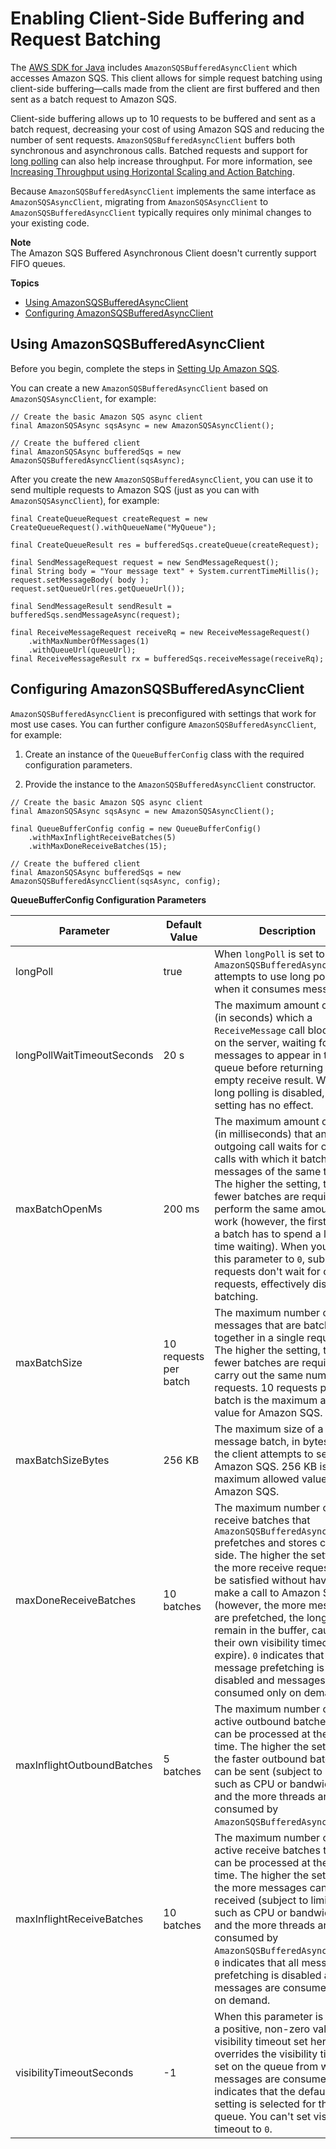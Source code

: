 # Enabling Client\-Side Buffering and Request Batching<a name="sqs-client-side-buffering-request-batching"></a>

The [AWS SDK for Java](https://aws.amazon.com/sdkforjava/) includes `AmazonSQSBufferedAsyncClient` which accesses Amazon SQS\. This client allows for simple request batching using client\-side buffering—calls made from the client are first buffered and then sent as a batch request to Amazon SQS\.

Client\-side buffering allows up to 10 requests to be buffered and sent as a batch request, decreasing your cost of using Amazon SQS and reducing the number of sent requests\. `AmazonSQSBufferedAsyncClient` buffers both synchronous and asynchronous calls\. Batched requests and support for [long polling](sqs-long-polling.md) can also help increase throughput\. For more information, see [Increasing Throughput using Horizontal Scaling and Action Batching](sqs-throughput-horizontal-scaling-and-batching.md)\.

Because `AmazonSQSBufferedAsyncClient` implements the same interface as `AmazonSQSAsyncClient`, migrating from `AmazonSQSAsyncClient` to `AmazonSQSBufferedAsyncClient` typically requires only minimal changes to your existing code\.

**Note**  
The Amazon SQS Buffered Asynchronous Client doesn't currently support FIFO queues\.

**Topics**
+ [Using AmazonSQSBufferedAsyncClient](#using-buffered-async-client)
+ [Configuring AmazonSQSBufferedAsyncClient](#configuring-buffered-async-client)

## Using AmazonSQSBufferedAsyncClient<a name="using-buffered-async-client"></a>

Before you begin, complete the steps in [Setting Up Amazon SQS](sqs-setting-up.md)\. 

You can create a new `AmazonSQSBufferedAsyncClient` based on `AmazonSQSAsyncClient`, for example:

```
// Create the basic Amazon SQS async client
final AmazonSQSAsync sqsAsync = new AmazonSQSAsyncClient();
 
// Create the buffered client
final AmazonSQSAsync bufferedSqs = new AmazonSQSBufferedAsyncClient(sqsAsync);
```

After you create the new `AmazonSQSBufferedAsyncClient`, you can use it to send multiple requests to Amazon SQS \(just as you can with `AmazonSQSAsyncClient`\), for example:

```
final CreateQueueRequest createRequest = new CreateQueueRequest().withQueueName("MyQueue");
 
final CreateQueueResult res = bufferedSqs.createQueue(createRequest);
 
final SendMessageRequest request = new SendMessageRequest();
final String body = "Your message text" + System.currentTimeMillis();
request.setMessageBody( body );
request.setQueueUrl(res.getQueueUrl());
 
final SendMessageResult sendResult = bufferedSqs.sendMessageAsync(request);
 
final ReceiveMessageRequest receiveRq = new ReceiveMessageRequest()
    .withMaxNumberOfMessages(1)
    .withQueueUrl(queueUrl);
final ReceiveMessageResult rx = bufferedSqs.receiveMessage(receiveRq);
```

## Configuring AmazonSQSBufferedAsyncClient<a name="configuring-buffered-async-client"></a>

`AmazonSQSBufferedAsyncClient` is preconfigured with settings that work for most use cases\. You can further configure `AmazonSQSBufferedAsyncClient`, for example:

1. Create an instance of the `QueueBufferConfig` class with the required configuration parameters\.

1. Provide the instance to the `AmazonSQSBufferedAsyncClient` constructor\.

```
// Create the basic Amazon SQS async client
final AmazonSQSAsync sqsAsync = new AmazonSQSAsyncClient();
 
final QueueBufferConfig config = new QueueBufferConfig()
    .withMaxInflightReceiveBatches(5)
    .withMaxDoneReceiveBatches(15);
 
// Create the buffered client
final AmazonSQSAsync bufferedSqs = new AmazonSQSBufferedAsyncClient(sqsAsync, config);
```


**QueueBufferConfig Configuration Parameters**  

| Parameter | Default Value | Description | 
| --- | --- | --- | 
| longPoll | true |  When `longPoll` is set to `true`, `AmazonSQSBufferedAsyncClient` attempts to use long polling when it consumes messages\.  | 
| longPollWaitTimeoutSeconds | 20 s |  The maximum amount of time \(in seconds\) which a `ReceiveMessage` call blocks off on the server, waiting for messages to appear in the queue before returning with an empty receive result\.  When long polling is disabled, this setting has no effect\.   | 
| maxBatchOpenMs | 200 ms |  The maximum amount of time \(in milliseconds\) that an outgoing call waits for other calls with which it batches messages of the same type\. The higher the setting, the fewer batches are required to perform the same amount of work \(however, the first call in a batch has to spend a longer time waiting\)\. When you set this parameter to `0`, submitted requests don't wait for other requests, effectively disabling batching\.  | 
| maxBatchSize | 10 requests per batch |  The maximum number of messages that are batched together in a single request\. The higher the setting, the fewer batches are required to carry out the same number of requests\.  10 requests per batch is the maximum allowed value for Amazon SQS\.   | 
| maxBatchSizeBytes | 256 KB |  The maximum size of a message batch, in bytes, that the client attempts to send to Amazon SQS\.  256 KB is the maximum allowed value for Amazon SQS\.   | 
| maxDoneReceiveBatches | 10 batches |  The maximum number of receive batches that `AmazonSQSBufferedAsyncClient` prefetches and stores client\-side\. The higher the setting, the more receive requests can be satisfied without having to make a call to Amazon SQS \(however, the more messages are prefetched, the longer they remain in the buffer, causing their own visibility timeout to expire\)\.  `0` indicates that all message prefetching is disabled and messages are consumed only on demand\.   | 
| maxInflightOutboundBatches | 5 batches |  The maximum number of active outbound batches that can be processed at the same time\. The higher the setting, the faster outbound batches can be sent \(subject to limits such as CPU or bandwidth\) and the more threads are consumed by `AmazonSQSBufferedAsyncClient`\.  | 
| maxInflightReceiveBatches | 10 batches |  The maximum number of active receive batches that can be processed at the same time\. The higher the setting, the more messages can be received \(subject to limits such as CPU or bandwidth\), and the more threads are consumed by `AmazonSQSBufferedAsyncClient`\.  `0` indicates that all message prefetching is disabled and messages are consumed only on demand\.   | 
| visibilityTimeoutSeconds | \-1 |  When this parameter is set to a positive, non\-zero value, the visibility timeout set here overrides the visibility timeout set on the queue from which messages are consumed\.  `-1` indicates that the default setting is selected for the queue\. You can't set visibility timeout to `0`\.   | 